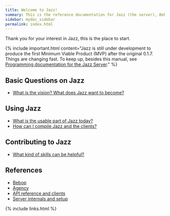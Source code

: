 ```yaml
---
title: Welcome to Jazz!
summary: This is the reference documentation for Jazz (the server), Bebop (the language), the Jazz API and core Docker images.
sidebar: mydoc_sidebar
permalink: index.html
---
```


Thank you for your interest in Jazz, this is the place to start.

{% include important.html content="Jazz is still under development to produce the first Minimum Viable Product (MVP) after the original 0.1.7.
Things are changing fast. To keep up, besides this manual, see [Programming documentation for the Jazz Server](https://kaalam.github.io/develop_jazz02/index.html)." %}

## Basic Questions on Jazz

* [What is the vision? What does Jazz want to become?](vision_intro_page.html)

## Using Jazz

* [What is the usable part of Jazz today?](using_jazz_today.html)
* [How can I compile Jazz and the clients?](using_compile_jazz.html)

## Contributing to Jazz

* [What kind of skills can be helpful?](contributing_welcome_all.html)

## References

* [Bebop](bop_elements.html)
* [Agency](agency_elements.html)
* [API reference and clients](api_ref_elements.html)
* [Server internals and setup](reference_server_setup.html)

{% include links.html %}
